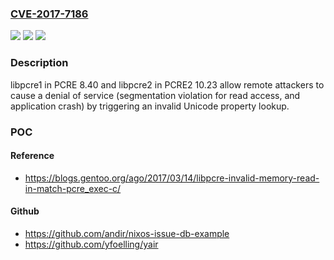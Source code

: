### [CVE-2017-7186](https://cve.mitre.org/cgi-bin/cvename.cgi?name=CVE-2017-7186)
![](https://img.shields.io/static/v1?label=Product&message=n%2Fa&color=blue)
![](https://img.shields.io/static/v1?label=Version&message=n%2Fa&color=blue)
![](https://img.shields.io/static/v1?label=Vulnerability&message=n%2Fa&color=brighgreen)

### Description

libpcre1 in PCRE 8.40 and libpcre2 in PCRE2 10.23 allow remote attackers to cause a denial of service (segmentation violation for read access, and application crash) by triggering an invalid Unicode property lookup.

### POC

#### Reference
- https://blogs.gentoo.org/ago/2017/03/14/libpcre-invalid-memory-read-in-match-pcre_exec-c/

#### Github
- https://github.com/andir/nixos-issue-db-example
- https://github.com/yfoelling/yair

